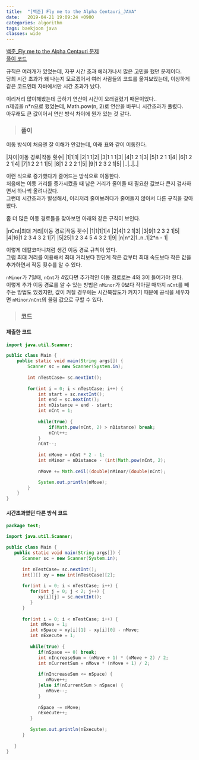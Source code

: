 ```yaml
---
title:  "[백준] Fly me to the Alpha Centauri_JAVA"
date:   2019-04-21 19:09:24 +0900
categories: algorithm
tags: baekjoon java
classes: wide
---
```


[백준_Fly me to the Alpha Centauri 문제](https://www.acmicpc.net/problem/1011)  
[풀이 코드](https://github.com/2ssue/Algorithm/blob/master/Baekjoon/1011.java)  
  
규칙은 여러개가 있었는데, 자꾸 시간 초과 에러가나서 많은 고민을 했던 문제이다.  
당최 시간 초과가 왜 나는지 모르겠어서 여러 사람들의 코드를 옮겨보았는데, 이상하게 같은 코드인데 자바에서만 시간 초과가 났다.  
  
이리저리 많이해봤는데 곱하기 연산이 시간이 오래걸렸기 때문이었다..  
n제곱을 n*n으로 했었는데, Math.pow(n, 2)로 연산을 바꾸니 시간초과가 풀렸다.  
아무래도 큰 값이어서 연산 방식 차이에 뭔가 있는 것 같다.  
  
> ### 풀이

이동 방식이 처음엔 잘 이해가 안갔는데, 아래 표와 같이 이동한다.  
  
|차이|이동 경로|작동 횟수|
|1|1|1|
|2|1 1|2|
|3|1 1 1|3|
|4|1 2 1|3|
|5|1 2 1 1|4|
|6|1 2 2 1|4|
|7|1 2 2 1 1|5|
|8|1 2 2 2 1|5|
|9|1 2 3 2 1|5|
|..|..|..|
  
이런 식으로 증가했다가 줄어드는 방식으로 이동한다.  
처음에는 이동 거리를 증가시켰을 때 남은 거리가 줄어들 때 필요한 값보다 큰지 검사하면서 하나씩 올려나갔다.  
그런데 시간초과가 발생해서, 이리저리 줄여보려다가 줄어들지 않아서 다른 규칙을 찾아봤다.  
  
좀 더 많은 이동 경로들을 찾아보면 아래와 같은 규칙이 보인다.  
  
|nCnt|최대 거리|이동 경로|작동 횟수|
|1|1|1|1|4
|2|4|1 2 1|3|
|3|9|1 2 3 2 1|5|
|4|16|1 2 3 4 3 2 1|7|
|5|25|1 2 3 4 5 4 3 2 1|9|
|n|n^2|1..n..1|2*n - 1|
  
이렇게 데칼코마니처럼 생긴 이동 경로 규칙이 있다.  
그럼 최대 거리를 이용해서 최대 거리보다 한단계 작은 값부터 최대 속도보다 작은 값을 추가하면서 작동 횟수를 알 수 있다.  
  
`nMinor`가 7일때, `nCnt`가 4였다면 추가적인 이동 경로로는 4와 3이 들어가야 한다.  
이렇게 추가 이동 경로를 알 수 있는 방법은 `nMinor`가 0보다 작아질 때까지 `nCnt`를 빼주는 방법도 있겠지만, 값이 커질 경우에는 시간복잡도가 커지기 때문에 공식을 세우자면 `nMinor/nCnt`의 올림 값으로 구할 수 있다.  

> ### 코드

#### 제출한 코드

```java
import java.util.Scanner;

public class Main {
    public static void main(String args[]) {
        Scanner sc = new Scanner(System.in);
        
        int nTestCase= sc.nextInt();
        
        for(int i = 0; i < nTestCase; i++) {
            int start = sc.nextInt();
            int end = sc.nextInt();
            int nDistance = end - start;
            int nCnt = 1;
            
            while(true) {
                if(Math.pow(nCnt, 2) > nDistance) break;
                nCnt++;
            }
            nCnt--;
            
            int nMove = nCnt * 2 - 1;
            int nMinor = nDistance - (int)Math.pow(nCnt, 2);
            
            nMove += Math.ceil((double)nMinor/(double)nCnt);

            System.out.println(nMove);
        }
    }
}
```

#### 시간초과였던 다른 방식 코드

```java
package test;

import java.util.Scanner;

public class Main {
   public static void main(String args[]) {
      Scanner sc = new Scanner(System.in);
      
      int nTestCase= sc.nextInt();
      int[][] xy = new int[nTestCase][2];
      
      for(int i = 0; i < nTestCase; i++) {
         for(int j = 0; j < 2; j++) {
            xy[i][j] = sc.nextInt();
         }
      }
      
      for(int i = 0; i < nTestCase; i++) {
         int nMove = 1;
         int nSpace = xy[i][1] - xy[i][0] - nMove;
         int nExecute = 1;
         
         while(true) {
            if(nSpace == 0) break;
            int nIncreaseSum = (nMove + 1) * (nMove + 2) / 2;
            int nCurrentSum = nMove * (nMove + 1) / 2;
            
            if(nIncreaseSum <= nSpace) {
               nMove++;
            }else if(nCurrentSum > nSpace) {
               nMove--;
            }
            
            nSpace -= nMove;
            nExecute++;
         }
         
         System.out.println(nExecute);
      }
      
   }
}
```